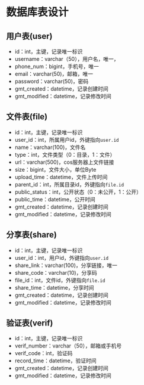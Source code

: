 # 数据库表设计

## 用户表(user)

+ id：int，主键，记录唯一标识
+ username：varchar（50），用户名，唯一，
+ phone_num：bigint，手机号，唯一
+ email：varchar(50)，邮箱，唯一
+ password：varchar(50)，密码
+ gmt_created：datetime，记录创建时间
+ gmt_modified：datetime，记录修改时间

## 文件表(file)

+ id：int，主键，记录唯一标识
+ user_id：int，所属用户id，外键指向`user.id`
+ name：varchar(100)，文件名
+ type：int，文件类型（0：目录，1：文件）
+ url：varchar(500)，cos服务器上文件链接
+ size：bigint，文件大小，单位Byte
+ upload_time：datetime，文件上传时间
+ parent_id：int，所属目录id，外键指向`file.id`
+ public_status：int，公开状态（0：未公开，1：公开）
+ public_time：datetime，公开时间
+ gmt_created：datetime，记录创建时间
+ gmt_modified：datetime，记录修改时间

## 分享表(share)

+ id：int，主键，记录唯一标识
+ user_id：int，用户id，外键指向`user.id`
+ share_link：varchar(100)，分享链接，唯一
+ share_code：varchar(10)，分享码
+ file_id：int，文件id，外键指向`file.id`
+ share_time：datetime，分享时间
+ gmt_created：datetime，记录创建时间
+ gmt_modified：datetime，记录修改时间

## 验证表(verif)

+ id：int，主键，记录唯一标识
+ verif_number：varchar（50），邮箱或手机号
+ verif_code：int，验证码
+ record_time：datetime，验证时间
+ gmt_created：datetime，记录创建时间
+ gmt_modified：datetime，记录修改时间

